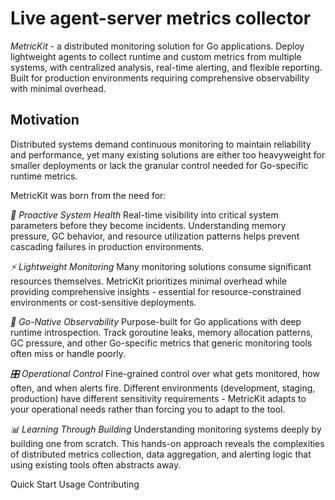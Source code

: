 # Live agent-server metrics collector

*MetricKit* - a distributed monitoring solution for Go applications. Deploy lightweight agents to collect runtime and custom metrics from multiple systems, with centralized analysis, real-time alerting, and flexible reporting. Built for production environments requiring comprehensive observability with minimal overhead.

## Motivation

Distributed systems demand continuous monitoring to maintain reliability and performance, yet many existing solutions are either too heavyweight for smaller deployments or lack the granular control needed for Go-specific runtime metrics.

MetricKit was born from the need for:

*🎯 Proactive System Health*
Real-time visibility into critical system parameters before they become incidents. Understanding memory pressure, GC behavior, and resource utilization patterns helps prevent cascading failures in production environments.

*⚡ Lightweight Monitoring*
Many monitoring solutions consume significant resources themselves. MetricKit prioritizes minimal overhead while providing comprehensive insights - essential for resource-constrained environments or cost-sensitive deployments.

*🔧 Go-Native Observability*
Purpose-built for Go applications with deep runtime introspection. Track goroutine leaks, memory allocation patterns, GC pressure, and other Go-specific metrics that generic monitoring tools often miss or handle poorly.

*🎛️ Operational Control*
Fine-grained control over what gets monitored, how often, and when alerts fire. Different environments (development, staging, production) have different sensitivity requirements - MetricKit adapts to your operational needs rather than forcing you to adapt to the tool.

*📊 Learning Through Building*
Understanding monitoring systems deeply by building one from scratch. This hands-on approach reveals the complexities of distributed metrics collection, data aggregation, and alerting logic that using existing tools often abstracts away.

Quick Start
Usage
Contributing
